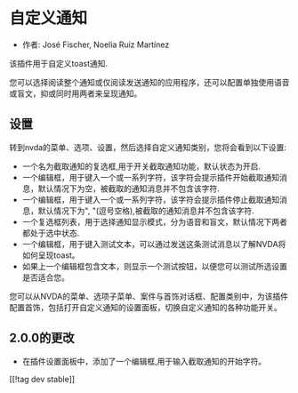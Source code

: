 # 自定义通知 #

*	作者: José Fischer, Noelia Ruiz Martínez

该插件用于自定义toast通知.

您可以选择阅读整个通知或仅阅读发送通知的应用程序，还可以配置单独使用语音或盲文，抑或同时用两者来呈现通知。

## 设置 ##

转到nvda的菜单、选项、设置，然后选择自定义通知类别，您将会看到以下设置:

* 一个名为截取通知的复选框,用于开关截取通知功能，默认状态为开启.
* 一个编辑框，用于键入一个或一系列字符，该字符会提示插件开始截取通知消息，默认情况下为空，被截取的通知消息并不包含该字符.
* 一个编辑框，用于键入一个或一系列字符，该字符会提示插件停止截取通知消息，默认情况下为", "(逗号空格),被截取的通知消息并不包含该字符.
* 一个复选框列表，用于选择通知显示模式，分为语音和盲文，默认情况下两者都处于选中状态.
* 一个编辑框，用于键入测试文本，可以通过发送这条测试消息以了解NVDA将如何呈现toast。
* 如果上一个编辑框包含文本，则显示一个测试按钮，以便您可以测试所选设置是否适合您。

您可以从NVDA的菜单、选项子菜单、案件与首饰对话框、配置类别中，为该插件配置首饰，包括打开自定义通知的设置面板，切换自定义通知的各种功能开关。

## 2.0.0的更改 ##

* 在插件设置面板中，添加了一个编辑框,用于输入截取通知的开始字符。

[[!tag dev stable]]
